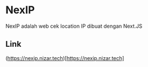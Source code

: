 # NexIP
NexIP adalah web cek location IP dibuat dengan Next.JS

## Link
(https://nexip.nizar.tech)[https://nexip.nizar.tech]
